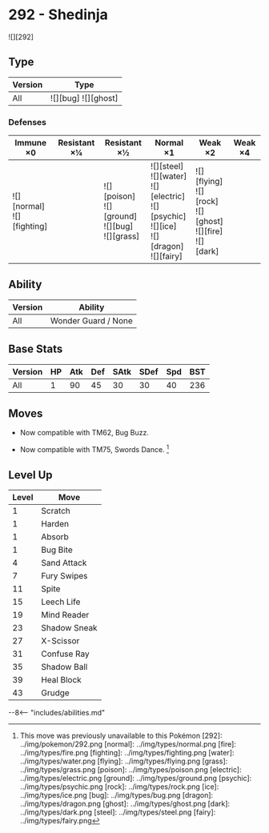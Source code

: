# 292 - Shedinja
![][292]

## Type

Version | Type
---     | ---
All     | ![][bug]  ![][ghost]

### Defenses

Immune ×0                        | Resistant ×¼ | Resistant ×½                                             | Normal ×1                                                                                              | Weak ×2                                                              | Weak ×4
---                              | ---          | ---                                                      | ---                                                                                                    | ---                                                                  | ---
![][normal]<br>![][fighting]<br> | &nbsp;       | ![][poison]<br>![][ground]<br>![][bug]<br>![][grass]<br> | ![][steel]<br>![][water]<br>![][electric]<br>![][psychic]<br>![][ice]<br>![][dragon]<br>![][fairy]<br> | ![][flying]<br>![][rock]<br>![][ghost]<br>![][fire]<br>![][dark]<br> | &nbsp;

## Ability

Version | Ability
---     | ---
All     | Wonder Guard / None

## Base Stats

Version | HP  | Atk | Def | SAtk | SDef | Spd | BST
---     | --- | --- | --- | ---  | ---  | --- | ---
All     | 1   | 90  | 45  | 30   | 30   | 40  | 236

## Moves

 - Now compatible with TM62, Bug Buzz.

 - Now compatible with TM75, Swords Dance. [^1]

## Level Up

Level | Move
---   | ---
1     | Scratch
1     | Harden
1     | Absorb
1     | Bug Bite
4     | Sand Attack
7     | Fury Swipes
11    | Spite
15    | Leech Life
19    | Mind Reader
23    | Shadow Sneak
27    | X-Scissor
31    | Confuse Ray
35    | Shadow Ball
39    | Heal Block
43    | Grudge


--8<-- "includes/abilities.md"

[^1]: This move was previously unavailable to this Pokémon
[292]: ../img/pokemon/292.png
[normal]: ../img/types/normal.png
[fire]: ../img/types/fire.png
[fighting]: ../img/types/fighting.png
[water]: ../img/types/water.png
[flying]: ../img/types/flying.png
[grass]: ../img/types/grass.png
[poison]: ../img/types/poison.png
[electric]: ../img/types/electric.png
[ground]: ../img/types/ground.png
[psychic]: ../img/types/psychic.png
[rock]: ../img/types/rock.png
[ice]: ../img/types/ice.png
[bug]: ../img/types/bug.png
[dragon]: ../img/types/dragon.png
[ghost]: ../img/types/ghost.png
[dark]: ../img/types/dark.png
[steel]: ../img/types/steel.png
[fairy]: ../img/types/fairy.png
